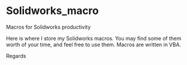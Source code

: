 # Solidworks_macro
Macros for Solidworks productivity

Here is where I store my Solidworks macros. You may find some of them worth of your time, and feel free to use them. Macros are written in VBA.

Regards
